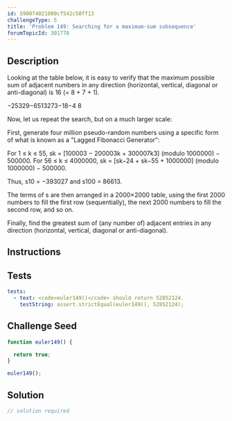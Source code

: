 ```yaml
---
id: 5900f4021000cf542c50ff13
challengeType: 5
title: 'Problem 149: Searching for a maximum-sum subsequence'
forumTopicId: 301778
---
```


## Description

<section id='description'>

Looking at the table below, it is easy to verify that the maximum possible sum of adjacent numbers in any direction (horizontal, vertical, diagonal or anti-diagonal) is 16 (= 8 + 7 + 1).

−25329−6513273−18−4 8

Now, let us repeat the search, but on a much larger scale:

First, generate four million pseudo-random numbers using a specific form of what is known as a "Lagged Fibonacci Generator":

For 1 ≤ k ≤ 55, sk = \[100003 − 200003k + 300007k3] (modulo 1000000) − 500000. For 56 ≤ k ≤ 4000000, sk = \[sk−24 + sk−55 + 1000000] (modulo 1000000) − 500000.

Thus, s10 = −393027 and s100 = 86613.

The terms of s are then arranged in a 2000×2000 table, using the first 2000 numbers to fill the first row (sequentially), the next 2000 numbers to fill the second row, and so on.

Finally, find the greatest sum of (any number of) adjacent entries in any direction (horizontal, vertical, diagonal or anti-diagonal).

</section>

## Instructions

<section id='instructions'>

</section>

## Tests

<section id='tests'>

```yml
tests:
  - text: <code>euler149()</code> should return 52852124.
    testString: assert.strictEqual(euler149(), 52852124);

```

</section>

## Challenge Seed

<section id='challengeSeed'>

<div id='js-seed'>

```js
function euler149() {

  return true;
}

euler149();
```

</div>

</section>

## Solution

<section id='solution'>

```js
// solution required
```

</section>
